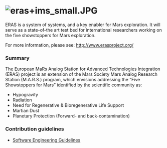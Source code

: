 # ![eras+ims_small.JPG](https://bitbucket.org/repo/G6qdMb/images/484281664-eras%2Bims_small.JPG) #

ERAS is a system of systems, and a key enabler for Mars exploration. It will serve as a state-of-the art test bed for international researchers working on the five showstoppers for Mars exploration.

For more information, please see: http://www.erasproject.org/

### Summary ###

The European MaRs Analog Station for Advanced Technologies Integration (ERAS) project is an extension of the Mars Society Mars Analog Research Station (M.A.R.S.) program, which envisions addressing  the “Five Showstoppers for Mars” identified by the scientific community as:

* Hypogravity
* Radiation
* Need for Regenerative & Bioregenerative Life Support
* Martian Dust
* Planetary Protection (Forward- and back-contamination)

### Contribution guidelines ###

* [Software Engineering Guidelines](http://eras.readthedocs.org/en/latest/doc/guidelines.html)